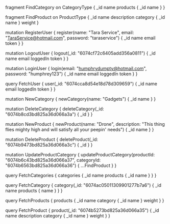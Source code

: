 fragment FindCategory on CategoryType {
  _id
  name
  products {
    _id
    name
  }
}

fragment FindProduct on ProductType {
  _id
  name
  description
  category {
    _id
    name
  }
  weight
}

mutation RegisterUser {
  register(name: "Tara Service", email: "TaraService@hotmail.com", password: "taraservice") {
    _id
    name
    email
    token
  }
}

mutation LogoutUser {
  logout(_id: "6074cf72c6405add356a0811") {
    _id
    name
    email
    loggedIn
    token
  }
}

mutation LoginUser {
  login(email: "humphrydumpty@hotmail.com", password: "humphrey123") {
    _id
    name
    email
    loggedIn
    token
  }
}

query FetchUser {
  user(_id: "6074cca8d54e18d78d309659") {
    _id
    name
    email
    loggedIn
    token
  }
}

mutation NewCategory {
  newCategory(name: "Gadgets") {
    _id
    name
  }
}

mutation DeleteCategory {
  deleteCategory(_id: "6074b8cd3bd825a36d066a3a") {
    _id
  }
}

mutation NewProduct {
  newProduct(name: "Drone", description: "This thing flies mighty high and will satisfy all your peepin' needs") {
    _id
    name
  }
}

mutation DeleteProduct {
  deleteProduct(_id: "6074b9473bd825a36d066a3c") {
    _id
  }
}

mutation UpdateProductCategory {
  updateProductCategory(productId: "6074b6c43bd825a36d066a37", categoryId: "6074b6563bd825a36d066a36") {
    ...FindProduct
  }
}

query FetchCategories {
  categories {
    _id
    name
    products {
      _id
      name
    }
  }
}

query FetchCategory {
  category(_id: "6074ac05011309901277b7a6") {
    _id
    name
    products {
      name
    }
  }
}

query FetchProducts {
  products {
    _id
    name
    category {
      _id
      name
    }
    weight
  }
}

query FetchProduct {
  product(_id: "6074b5273bd825a36d066a35") {
    _id
    name
    description
    category {
      _id
      name
    }
    weight
  }
}